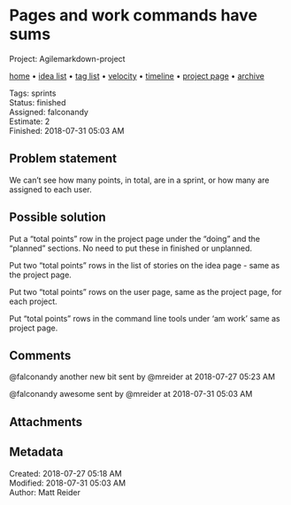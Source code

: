 # Pages and work commands have sums

Project: Agilemarkdown-project

[home](../index.md) • [idea list](../ideas.md) • [tag list](../tags.md) • [velocity](../velocity.md) • [timeline](../timeline.md) • [project page](../agilemarkdown-project.md) • [archive](archive.md)

Tags: sprints  
Status: finished  
Assigned: falconandy  
Estimate: 2  
Finished: 2018-07-31 05:03 AM  

## Problem statement

We can’t see how many points, in total, are in a sprint, or how many are assigned to each user.

## Possible solution

Put a “total points” row in the project page under the “doing” and the “planned” sections. No need to put these in finished or unplanned.

Put two “total points” rows in the list of stories on the idea page - same as the project page.

Put two “total points” rows on the user page, same as the project page, for each project.

Put “total points” rows in the command line tools under ‘am work’ same as project page.

## Comments

@falconandy another new bit
sent by @mreider at 2018-07-27 05:23 AM

@falconandy awesome
sent by @mreider at 2018-07-31 05:03 AM

## Attachments

## Metadata

Created: 2018-07-27 05:18 AM  
Modified: 2018-07-31 05:03 AM  
Author: Matt Reider  
